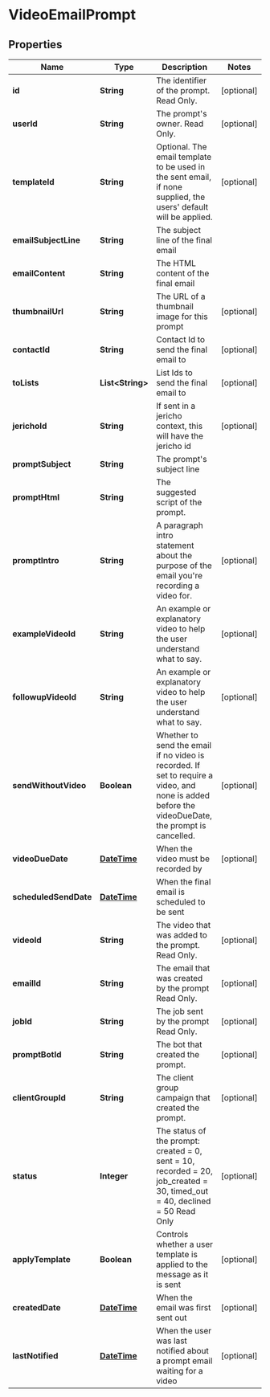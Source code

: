 
# VideoEmailPrompt

## Properties
Name | Type | Description | Notes
------------ | ------------- | ------------- | -------------
**id** | **String** | The identifier of the prompt. Read Only. |  [optional]
**userId** | **String** | The prompt&#39;s owner. Read Only. |  [optional]
**templateId** | **String** | Optional. The email template to be used in the sent email, if none supplied, the users&#39; default will be applied. |  [optional]
**emailSubjectLine** | **String** | The subject line of the final email | 
**emailContent** | **String** | The HTML content of the final email | 
**thumbnailUrl** | **String** | The URL of a thumbnail image for this prompt |  [optional]
**contactId** | **String** | Contact Id to send the final email to |  [optional]
**toLists** | **List&lt;String&gt;** | List Ids to send the final email to |  [optional]
**jerichoId** | **String** | If sent in a jericho context, this will have the jericho id |  [optional]
**promptSubject** | **String** | The prompt&#39;s subject line | 
**promptHtml** | **String** | The suggested script of the prompt. | 
**promptIntro** | **String** | A paragraph intro statement about the purpose of the email you&#39;re recording a video for. |  [optional]
**exampleVideoId** | **String** | An example or explanatory video to help the user understand what to say. |  [optional]
**followupVideoId** | **String** | An example or explanatory video to help the user understand what to say. |  [optional]
**sendWithoutVideo** | **Boolean** | Whether to send the email if no video is recorded. If set to require a video, and none is added before the videoDueDate, the prompt is cancelled. |  [optional]
**videoDueDate** | [**DateTime**](DateTime.md) | When the video must be recorded by |  [optional]
**scheduledSendDate** | [**DateTime**](DateTime.md) | When the final email is scheduled to be sent | 
**videoId** | **String** | The video that was added to the prompt. Read Only. |  [optional]
**emailId** | **String** | The email that was created by the prompt Read Only. |  [optional]
**jobId** | **String** | The job sent by the prompt Read Only. |  [optional]
**promptBotId** | **String** | The bot that created the prompt. |  [optional]
**clientGroupId** | **String** | The client group campaign that created the prompt. |  [optional]
**status** | **Integer** | The status of the prompt: created &#x3D; 0, sent &#x3D; 10, recorded &#x3D; 20, job_created &#x3D; 30, timed_out &#x3D; 40, declined &#x3D; 50 Read Only |  [optional]
**applyTemplate** | **Boolean** | Controls whether a user template is applied to the message as it is sent |  [optional]
**createdDate** | [**DateTime**](DateTime.md) | When the email was first sent out |  [optional]
**lastNotified** | [**DateTime**](DateTime.md) | When the user was last notified about a prompt email waiting for a video |  [optional]



